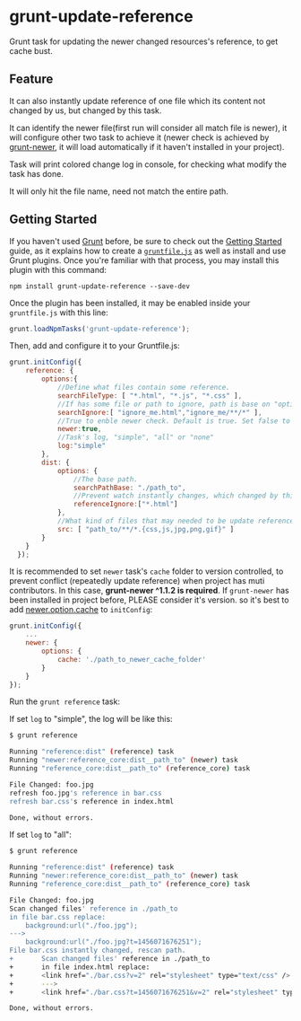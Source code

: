 # grunt-update-reference

Grunt task for updating the newer changed resources's reference, to get cache bust.

## Feature

It can also instantly update reference of one file which its content not changed by us, but changed by this task.

It can identify the newer file(first run will consider all match file is newer), it will configure other two task to achieve it (newer check is achieved by [grunt-newer](https://github.com/tschaub/grunt-newer),
it will load automatically if it haven't installed in your project).

Task will print colored change log in console, for checking what modify the task has done.

It will only hit the file name, need not match the entire path.

## Getting Started

If you haven't used [Grunt](http://gruntjs.com/) before, be sure to check out the [Getting Started](http://gruntjs.com/getting-started) guide, as it explains how to create a [`gruntfile.js`](http://gruntjs.com/sample-gruntfile) as well as install and use Grunt plugins. Once you're familiar with that process, you may install this plugin with this command:

```shell
npm install grunt-update-reference --save-dev
```

Once the plugin has been installed, it may be enabled inside your `gruntfile.js` with this line:

```js
grunt.loadNpmTasks('grunt-update-reference');
```
Then, add and configure it to your Gruntfile.js:

```js
grunt.initConfig({
    reference: {
        options:{
            //Define what files contain some reference.
            searchFileType: [ "*.html", "*.js", "*.css" ],
            //If has some file or path to ignore, path is base on "options.searchPathBase".
            searchIgnore:[ "ignore_me.html","ignore_me/**/*" ],
            //True to enble newer check. Default is true. Set false to prevent checking newer file.
            newer:true,
            //Task's log, "simple", "all" or "none"
            log:"simple"
        },
        dist: {
            options: {
                //The base path.
                searchPathBase: "./path_to",
                //Prevent watch instantly changes, which changed by this task.
                referenceIgnore:["*.html"]
            },
            //What kind of files that may needed to be update references.(path is not base on "options.searchPathBase")
            src: [ "path_to/**/*.{css,js,jpg,png,gif}" ]
        }
    }
  });
```

It is recommended to set `newer` task's `cache` folder to version controlled, to prevent conflict (repeatedly update reference) when project has muti contributors.
In this case, **grunt-newer ^1.1.2 is required**.  If `grunt-newer` has been installed in project before, PLEASE consider it's version.
so it's best to add [newer.option.cache](https://github.com/tschaub/grunt-newer#options-for-the-newer-task) to `initConfig`:

```js
grunt.initConfig({
    ...
    newer: {
        options: {
            cache: './path_to_newer_cache_folder'
        }
    }
});
```

Run the `grunt reference` task:

If set `log` to "simple", the log will be like this: 

```bash
$ grunt reference

Running "reference:dist" (reference) task
Running "newer:reference_core:dist__path_to" (newer) task
Running "reference_core:dist__path_to" (reference_core) task

File Changed: foo.jpg
refresh foo.jpg's reference in bar.css
refresh bar.css's reference in index.html

Done, without errors.
```

If set `log` to "all": 

```bash
$ grunt reference

Running "reference:dist" (reference) task
Running "newer:reference_core:dist__path_to" (newer) task
Running "reference_core:dist__path_to" (reference_core) task

File Changed: foo.jpg
Scan changed files' reference in ./path_to
in file bar.css replace:
    background:url("./foo.jpg");
--->
    background:url("./foo.jpg?t=1456071676251");
File bar.css instantly changed, rescan path.
+       Scan changed files' reference in ./path_to
+       in file index.html replace:
+       <link href="./bar.css?v=2" rel="stylesheet" type="text/css" />
+       --->
+       <link href="./bar.css?t=1456071676251&v=2" rel="stylesheet" type="text/css" />

Done, without errors.
```



